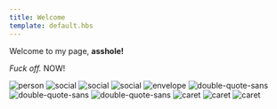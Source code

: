 ```yaml
---
title: Welcome
template: default.hbs
---
```


Welcome to my page, **asshole!**

*Fuck off.* NOW!

<div class="row">

<img data-gender="male" data-src="assets/svg/person.svg" class="iconic" alt="person" />

<img data-type="twitter" data-src="assets/svg/social.svg" class="iconic" alt="social" />

<img data-type="github" data-src="assets/svg/social.svg" class="iconic" alt="social" />

<img data-type="linkedin" data-src="assets/svg/social.svg" class="iconic" alt="social" />

<img data-state="closed" data-src="assets/svg/envelope.svg" class="iconic" alt="envelope" />

<img data-quote-direction="left" data-src="assets/svg/double-quote-sans.svg" class="iconic" alt="double-quote-sans" />

<img data-quote-direction="right" data-src="assets/svg/double-quote-sans.svg" class="iconic" alt="double-quote-sans" />

<img data-quote-direction="right" data-src="assets/svg/code.svg" class="iconic" alt="double-quote-sans" />

<img data-direction="right" data-src="assets/svg/caret.svg" class="iconic" alt="caret" />

<img data-src="assets/svg/terminal.svg" class="iconic" alt="caret" />

<img data-src="assets/svg/tags.svg" class="iconic" alt="caret" />

</div>